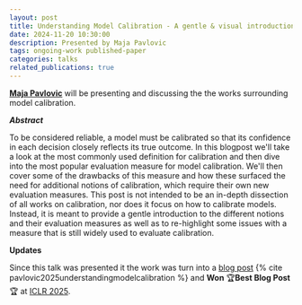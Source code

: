```yaml
---
layout: post
title: Understanding Model Calibration - A gentle & visual introduction to classic calibration and the expected calibration error + alternative definitions of calibration
date: 2024-11-20 10:30:00
description: Presented by Maja Pavlovic
tags: ongoing-work published-paper
categories: talks
related_publications: true
---
```


**[Maja Pavlovic](https://majapavlo.github.io/)** will be presenting and discussing the the works surrounding model calibration.

**_Abstract_**

To be considered reliable, a model must be calibrated so that its confidence in each decision closely reflects its true outcome. In this blogpost we'll take a look at the most commonly used definition for calibration and then dive into the most popular evaluation measure for model calibration. We'll then cover some of the drawbacks of this measure and how these surfaced the need for additional notions of calibration, which require their own new evaluation measures. This post is not intended to be an in-depth dissection of all works on calibration, nor does it focus on how to calibrate models. Instead, it is meant to provide a gentle introduction to the different notions and their evaluation measures as well as to re-highlight some issues with a measure that is still widely used to evaluate calibration.

**Updates**

Since this talk was presented it the work was turn into a [blog post](https://iclr-blogposts.github.io/2025/blog/calibration/) {% cite pavlovic2025understandingmodelcalibration %} and **Won** 🏆**Best Blog Post**🏆 at [ICLR 2025](https://iclr-blogposts.github.io/2025/about/).
